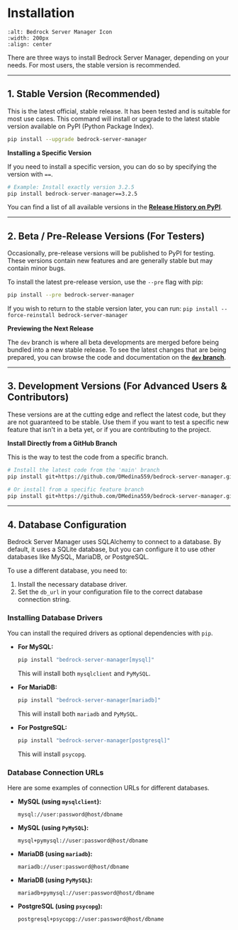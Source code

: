 # Installation

```{image} https://raw.githubusercontent.com/dmedina559/bedrock-server-manager/main/src/bedrock_server_manager/web/static/image/icon/favicon.svg
:alt: Bedrock Server Manager Icon
:width: 200px
:align: center
```

There are three ways to install Bedrock Server Manager, depending on your needs. For most users, the stable version is recommended.

---

## 1. Stable Version (Recommended)

This is the latest official, stable release. It has been tested and is suitable for most use cases. This command will install or upgrade to the latest stable version available on PyPI (Python Package Index).

```bash
pip install --upgrade bedrock-server-manager
```

**Installing a Specific Version**

If you need to install a specific version, you can do so by specifying the version with `==`.

```bash
# Example: Install exactly version 3.2.5
pip install bedrock-server-manager==3.2.5
```

You can find a list of all available versions in the [**Release History on PyPI**](https://pypi.org/project/bedrock-server-manager/#history).

---

## 2. Beta / Pre-Release Versions (For Testers)

Occasionally, pre-release versions will be published to PyPI for testing. These versions contain new features and are generally stable but may contain minor bugs.

To install the latest pre-release version, use the `--pre` flag with pip:

```bash
pip install --pre bedrock-server-manager
```

If you wish to return to the stable version later, you can run:
`pip install --force-reinstall bedrock-server-manager`

**Previewing the Next Release**

The `dev` branch is where all beta developments are merged before being bundled into a new stable release. To see the latest changes that are being prepared, you can browse the code and documentation on the [**`dev` branch**](https://github.com/DMedina559/bedrock-server-manager/tree/dev).

---

## 3. Development Versions (For Advanced Users & Contributors)

These versions are at the cutting edge and reflect the latest code, but they are not guaranteed to be stable. Use them if you want to test a specific new feature that isn't in a beta yet, or if you are contributing to the project.

**Install Directly from a GitHub Branch**

This is the way to test the code from a specific branch.

```bash
# Install the latest code from the 'main' branch
pip install git+https://github.com/DMedina559/bedrock-server-manager.git@main

# Or install from a specific feature branch
pip install git+https://github.com/DMedina559/bedrock-server-manager.git@name-of-the-branch
```

---

## 4. Database Configuration

Bedrock Server Manager uses SQLAlchemy to connect to a database. By default, it uses a SQLite database, but you can configure it to use other databases like MySQL, MariaDB, or PostgreSQL.

To use a different database, you need to:
1.  Install the necessary database driver.
2.  Set the `db_url` in your configuration file to the correct database connection string.

### Installing Database Drivers

You can install the required drivers as optional dependencies with `pip`.

*   **For MySQL:**
    ```bash
    pip install "bedrock-server-manager[mysql]"
    ```
    This will install both `mysqlclient` and `PyMySQL`.

*   **For MariaDB:**
    ```bash
    pip install "bedrock-server-manager[mariadb]"
    ```
    This will install both `mariadb` and `PyMySQL`.

*   **For PostgreSQL:**
    ```bash
    pip install "bedrock-server-manager[postgresql]"
    ```
    This will install `psycopg`.

### Database Connection URLs

Here are some examples of connection URLs for different databases.

*   **MySQL (using `mysqlclient`):**
    ```
    mysql://user:password@host/dbname
    ```

*   **MySQL (using `PyMySQL`):**
    ```
    mysql+pymysql://user:password@host/dbname
    ```

*   **MariaDB (using `mariadb`):**
    ```
    mariadb://user:password@host/dbname
    ```

*   **MariaDB (using `PyMySQL`):**
    ```
    mariadb+pymysql://user:password@host/dbname
    ```

*   **PostgreSQL (using `psycopg`):**
    ```
    postgresql+psycopg://user:password@host/dbname
    ```
